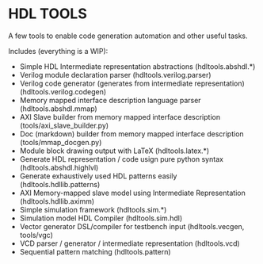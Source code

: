 # HDL TOOLS

A few tools to enable code generation automation and other useful tasks.

Includes (everything is a WIP):

* Simple HDL Intermediate representation abstractions (hdltools.abshdl.*)
* Verilog module declaration parser (hdltools.verilog.parser)
* Verilog code generator (generates from intermediate representation) (hdltools.verilog.codegen)
* Memory mapped interface description language parser (hdltools.abshdl.mmap)
* AXI Slave builder from memory mapped interface description (tools/axi_slave_builder.py)
* Doc (markdown) builder from memory mapped interface description (tools/mmap_docgen.py)
* Module block drawing output with LaTeX (hdltools.latex.*)
* Generate HDL representation / code usign pure python syntax (hdltools.abshdl.highlvl)
* Generate exhaustively used HDL patterns easily (hdltools.hdllib.patterns)
* AXI Memory-mapped slave model using Intermediate Representation (hdltools.hdllib.aximm)
* Simple simulation framework (hdltools.sim.*)
* Simulation model HDL Compiler (hdltools.sim.hdl)
* Vector generator DSL/compiler for testbench input (hdltools.vecgen, tools/vgc)
* VCD parser / generator / intermediate representation (hdltools.vcd)
* Sequential pattern matching (hdltools.pattern)
